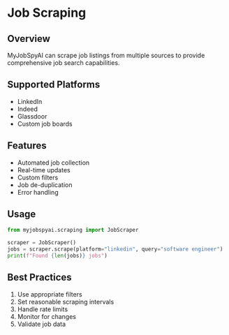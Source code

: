# Job Scraping

## Overview

MyJobSpyAI can scrape job listings from multiple sources to provide comprehensive job search capabilities.

## Supported Platforms

- LinkedIn
- Indeed
- Glassdoor
- Custom job boards

## Features

- Automated job collection
- Real-time updates
- Custom filters
- Job de-duplication
- Error handling

## Usage

```python
from myjobspyai.scraping import JobScraper

scraper = JobScraper()
jobs = scraper.scrape(platform="linkedin", query="software engineer")
print(f"Found {len(jobs)} jobs")
```

## Best Practices

1. Use appropriate filters
2. Set reasonable scraping intervals
3. Handle rate limits
4. Monitor for changes
5. Validate job data
